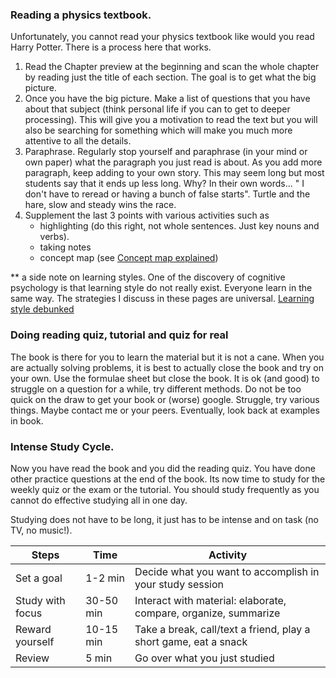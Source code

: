 ### Reading a physics textbook. 

Unfortunately, you cannot read your physics textbook like would you read Harry Potter. There is a process here that works. 

1. Read the Chapter preview at the beginning and scan the whole chapter by reading just the title of each section. The goal is to get what the big picture. 
2. Once you have the big picture. Make a list of questions that you have about that subject (think personal life if you can to get to deeper processing). This will give you a motivation to read the text but you will also be searching for something which will make you much more attentive to all the details. 
3. Paraphrase. Regularly stop yourself and paraphrase (in your mind or own paper) what the paragraph you just read is about. As you add more paragraph, keep adding to your own story. This may seem long but most students say that it ends up less long. Why? In their own words... " I don't have to reread or having a bunch of false starts". Turtle and the hare, slow and steady wins the race.  
4. Supplement the last 3 points with various activities such as 
    * highlighting (do this right, not whole sentences. Just key nouns and verbs). 
    * taking notes
    * concept map (see <a target = "_blank" href="https://www.lucidchart.com/pages/concept-map">Concept map explained</a>) 


** a side note on learning styles. One of the discovery of cognitive psychology is that learning style do not really exist. Everyone learn in the same way. The strategies I discuss in these pages are universal. 
<a target = "_blank" href="https://www.psychologicalscience.org/news/releases/learning-styles-debunked-there-is-no-evidence-supporting-auditory-and-visual-learning-psychologists-say.html">Learning style debunked</a>

### Doing reading quiz, tutorial and quiz for real

The book is there for you to learn the material but it is not a cane. When you are actually solving problems, it is best to actually close the book and try on your own.  Use the formulae sheet but close the book. It is ok (and good) to struggle on a question for a while, try different methods. Do not be too quick on the draw to get your book or (worse) google. Struggle, try various things. Maybe contact me or your peers. Eventually, look back at examples in book. 
    
### Intense Study Cycle. 

Now you have read the book and you did the reading quiz.  You have done other practice questions at the end of the book. Its now time to study for the weekly quiz or the exam or the tutorial. You should study frequently as you cannot do effective studying all in one day. 

Studying does not have to be long, it just has to be intense and on task (no TV, no music!). 

|Steps|Time|Activity|
|---|---|---|
|Set a goal| 1-2 min| Decide what you want to accomplish in your study session|
|Study with focus|30-50 min| Interact with material: elaborate, compare, organize, summarize|
|Reward yourself| 10-15 min| Take a break, call/text a friend, play a short game, eat a snack|
|Review| 5 min| Go over what you just studied
